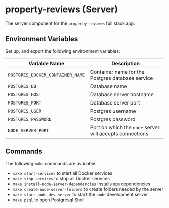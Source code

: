 # property-reviews (Server)

The server component for the `property-reviews` full stack app.

## Environment Variables

Set up, and export the following environment variables:

| Variable Name | Description |
|---------------|-------------|
| `POSTGRES_DOCKER_CONTAINER_NAME` | Container name for the Postgres database service |
| `POSTGRES_DB` | Database name |
| `POSTGRES_HOST` | Database server hostname |
| `POSTGRES_PORT` | Database server port |
| `POSTGRES_USER` | Postgres username |
| `POSTGRES_PASSWORD` | Postgres password |
| `NODE_SERVER_PORT` | Port on which the `node` server will accepts connections |

## Commands

The following `make` commands are available:

- `make start-services` to start all Docker services
- `make stop-services` to stop all Docker services
- `make install-node-server-dependencies` installs `npm` dependencies
- `make create-node-server-folders` to create folders needed by the server
- `make start-node-dev-server` to start the `node` development server
- `make psql` to open Postgresql Shell